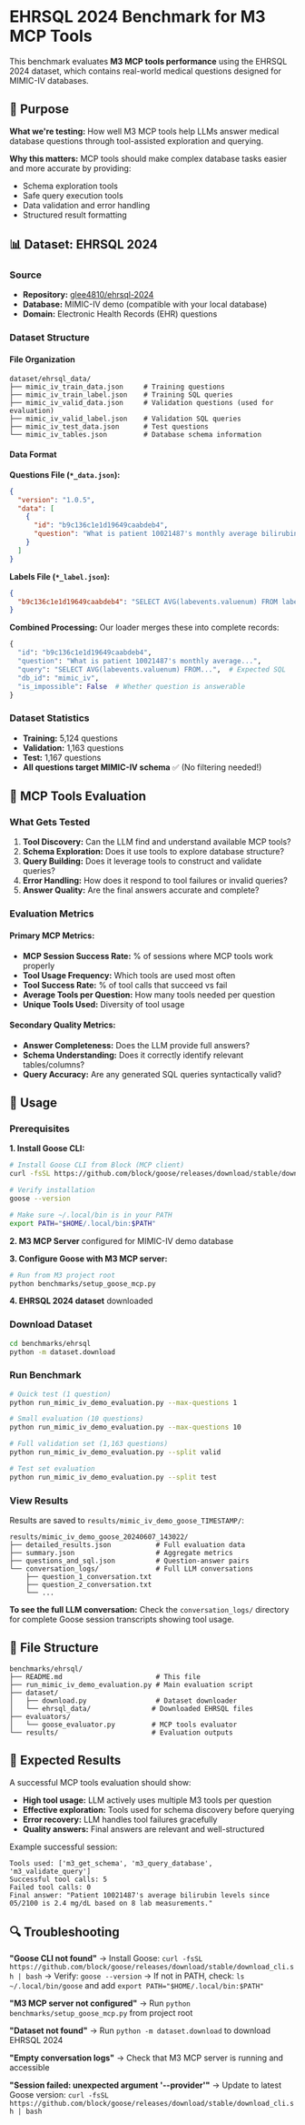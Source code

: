 # EHRSQL 2024 Benchmark for M3 MCP Tools

This benchmark evaluates **M3 MCP tools performance** using the EHRSQL 2024 dataset, which contains real-world medical questions designed for MIMIC-IV databases.

## 🎯 Purpose

**What we're testing:** How well M3 MCP tools help LLMs answer medical database questions through tool-assisted exploration and querying.

**Why this matters:** MCP tools should make complex database tasks easier and more accurate by providing:
- Schema exploration tools
- Safe query execution tools
- Data validation and error handling
- Structured result formatting

## 📊 Dataset: EHRSQL 2024

### Source
- **Repository:** [glee4810/ehrsql-2024](https://github.com/glee4810/ehrsql-2024)
- **Database:** MIMIC-IV demo (compatible with your local database)
- **Domain:** Electronic Health Records (EHR) questions

### Dataset Structure

#### File Organization
```
dataset/ehrsql_data/
├── mimic_iv_train_data.json     # Training questions
├── mimic_iv_train_label.json    # Training SQL queries
├── mimic_iv_valid_data.json     # Validation questions (used for evaluation)
├── mimic_iv_valid_label.json    # Validation SQL queries
├── mimic_iv_test_data.json      # Test questions
└── mimic_iv_tables.json         # Database schema information
```

#### Data Format

**Questions File (`*_data.json`):**
```json
{
  "version": "1.0.5",
  "data": [
    {
      "id": "b9c136c1e1d19649caabdeb4",
      "question": "What is patient 10021487's monthly average bilirubin, direct levels since 05/2100?"
    }
  ]
}
```

**Labels File (`*_label.json`):**
```json
{
  "b9c136c1e1d19649caabdeb4": "SELECT AVG(labevents.valuenum) FROM labevents WHERE labevents.hadm_id IN (SELECT...)"
}
```

**Combined Processing:**
Our loader merges these into complete records:
```python
{
  "id": "b9c136c1e1d19649caabdeb4",
  "question": "What is patient 10021487's monthly average...",
  "query": "SELECT AVG(labevents.valuenum) FROM...",  # Expected SQL
  "db_id": "mimic_iv",
  "is_impossible": False  # Whether question is answerable
}
```

### Dataset Statistics
- **Training:** 5,124 questions
- **Validation:** 1,163 questions
- **Test:** 1,167 questions
- **All questions target MIMIC-IV schema** ✅ (No filtering needed!)

## 🔧 MCP Tools Evaluation

### What Gets Tested

1. **Tool Discovery:** Can the LLM find and understand available MCP tools?
2. **Schema Exploration:** Does it use tools to explore database structure?
3. **Query Building:** Does it leverage tools to construct and validate queries?
4. **Error Handling:** How does it respond to tool failures or invalid queries?
5. **Answer Quality:** Are the final answers accurate and complete?

### Evaluation Metrics

#### Primary MCP Metrics:
- **MCP Session Success Rate:** % of sessions where MCP tools work properly
- **Tool Usage Frequency:** Which tools are used most often
- **Tool Success Rate:** % of tool calls that succeed vs fail
- **Average Tools per Question:** How many tools needed per question
- **Unique Tools Used:** Diversity of tool usage

#### Secondary Quality Metrics:
- **Answer Completeness:** Does the LLM provide full answers?
- **Schema Understanding:** Does it correctly identify relevant tables/columns?
- **Query Accuracy:** Are any generated SQL queries syntactically valid?

## 🚀 Usage

### Prerequisites

**1. Install Goose CLI:**
```bash
# Install Goose CLI from Block (MCP client)
curl -fsSL https://github.com/block/goose/releases/download/stable/download_cli.sh | bash

# Verify installation
goose --version

# Make sure ~/.local/bin is in your PATH
export PATH="$HOME/.local/bin:$PATH"
```

**2. M3 MCP Server** configured for MIMIC-IV demo database

**3. Configure Goose with M3 MCP server:**
```bash
# Run from M3 project root
python benchmarks/setup_goose_mcp.py
```

**4. EHRSQL 2024 dataset** downloaded

### Download Dataset
```bash
cd benchmarks/ehrsql
python -m dataset.download
```

### Run Benchmark
```bash
# Quick test (1 question)
python run_mimic_iv_demo_evaluation.py --max-questions 1

# Small evaluation (10 questions)
python run_mimic_iv_demo_evaluation.py --max-questions 10

# Full validation set (1,163 questions)
python run_mimic_iv_demo_evaluation.py --split valid

# Test set evaluation
python run_mimic_iv_demo_evaluation.py --split test
```

### View Results

Results are saved to `results/mimic_iv_demo_goose_TIMESTAMP/`:

```
results/mimic_iv_demo_goose_20240607_143022/
├── detailed_results.json           # Full evaluation data
├── summary.json                    # Aggregate metrics
├── questions_and_sql.json          # Question-answer pairs
└── conversation_logs/              # Full LLM conversations
    ├── question_1_conversation.txt
    ├── question_2_conversation.txt
    └── ...
```

**To see the full LLM conversation:** Check the `conversation_logs/` directory for complete Goose session transcripts showing tool usage.

## 📁 File Structure

```
benchmarks/ehrsql/
├── README.md                       # This file
├── run_mimic_iv_demo_evaluation.py # Main evaluation script
├── dataset/
│   ├── download.py                 # Dataset downloader
│   └── ehrsql_data/               # Downloaded EHRSQL files
├── evaluators/
│   └── goose_evaluator.py         # MCP tools evaluator
└── results/                       # Evaluation outputs
```

## 🎯 Expected Results

A successful MCP tools evaluation should show:

- **High tool usage:** LLM actively uses multiple M3 tools per question
- **Effective exploration:** Tools used for schema discovery before querying
- **Error recovery:** LLM handles tool failures gracefully
- **Quality answers:** Final answers are relevant and well-structured

Example successful session:
```
Tools used: ['m3_get_schema', 'm3_query_database', 'm3_validate_query']
Successful tool calls: 5
Failed tool calls: 0
Final answer: "Patient 10021487's average bilirubin levels since 05/2100 is 2.4 mg/dL based on 8 lab measurements."
```

## 🔍 Troubleshooting

**"Goose CLI not found"**
→ Install Goose: `curl -fsSL https://github.com/block/goose/releases/download/stable/download_cli.sh | bash`
→ Verify: `goose --version`
→ If not in PATH, check: `ls ~/.local/bin/goose` and add `export PATH="$HOME/.local/bin:$PATH"`

**"M3 MCP server not configured"**
→ Run `python benchmarks/setup_goose_mcp.py` from project root

**"Dataset not found"**
→ Run `python -m dataset.download` to download EHRSQL 2024

**"Empty conversation logs"**
→ Check that M3 MCP server is running and accessible

**"Session failed: unexpected argument '--provider'"**
→ Update to latest Goose version: `curl -fsSL https://github.com/block/goose/releases/download/stable/download_cli.sh | bash`
